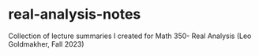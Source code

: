 # real-analysis-notes
Collection of lecture summaries I created for Math 350- Real Analysis (Leo Goldmakher, Fall 2023)
